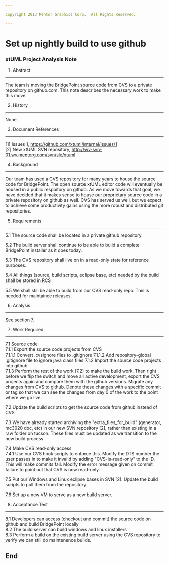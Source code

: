 ```yaml
---

Copyright 2013 Mentor Graphics Corp.  All Rights Reserved.

---
```


# Set up nightly build to use github
### xtUML Project Analysis Note



1. Abstract
-----------
The team is moving the BridgePoint source code from CVS to a private repository
on github.com.  This note describes the necessary work to make this move.

2. History
----------
None.

3. Document References
----------------------
[1] Issues 1, https://github.com/xtuml/internal/issues/1  
[2] New xtUML SVN repository, http://wv-svn-01.wv.mentorg.com/svn/sle/xtuml  

4. Background
-------------
Our team has used a CVS repository for many years to house the source code for
BridgePoint.  The open source xtUML editor code will eventually be housed in a 
public respoitory on github.  As we move towards that goal, we have decided that 
it makes sense to house our proprietary source code in a private repository on 
github as well.  CVS has served us well, but we expect to achieve some productivity
gains using the more robust and distributed git repositories.

5. Requirements
---------------
5.1  The source code shall be located in a private github repository.  

5.2  The build server shall continue to be able to build a complete BridgePoint 
 installer as it does today.  
 
5.3  The CVS repository shall live on in a read-only state for reference purposes.  

5.4  All things (source, build scripts, eclipse base, etc) needed by the build 
 shall be stored in RCS  
 
5.5  We shall still be able to build from our CVS read-only repo.  This is 
 needed for maintaince releases.  

6. Analysis
-----------
See section 7.

7. Work Required
----------------
7.1  Source code  
7.1.1  Export the source code projects from CVS  
7.1.1.1  Convert .cvsignore files to .gitignore
7.1.1.2  Add repository-global .gitignore file to ignore java class files
7.1.2  Import the source code projects into github  
7.1.3  Perform the rest of the work (7.2) to make the build work.  Then right
 before we flip the switch and move all active development, export the CVS projects
 again and compare them with the github versions.  Migrate any changes from CVS to
 github.  Denote these changes with a specific commit or tag so that we can see the 
 changes from day 0 of the work to the point where we go live.

7.2  Update the build scripts to get the source code from github instead of CVS  

7.3  We have already started archiving the "extra_files_for_build" (generator, 
 mc3020 doc, etc) in our new SVN repository [2], rather than existing in a raw 
 folder on tucson.  These files must be updated as we transition to the new build
 process.

7.4  Make CVS read-only access  
7.4.1  Use our CVS hook scripts to enforce this.  Modify the DTS number the user 
 passes in to make it invalid by adding "CVS-is-read-only" to the ID.  This will make 
 commits fail.  Modify the error message given on commit failure to point out that 
 CVS is now read-only.  
 
7.5  Put our Windows and Linux eclipse bases in SVN [2].  Update the build scripts
 to pull them from the repository.  

7.6  Set up a new VM to serve as a new build server.  

8. Acceptance Test
------------
8.1  Developers can access (checkout and commit) the source code on github and 
 build BridgePoint locally  
8.2  The build server can build windows and linux installers  
8.3  Perform a build on the existing build server using the CVS repository to verify
 we can still do maintenence builds.  

End
---

